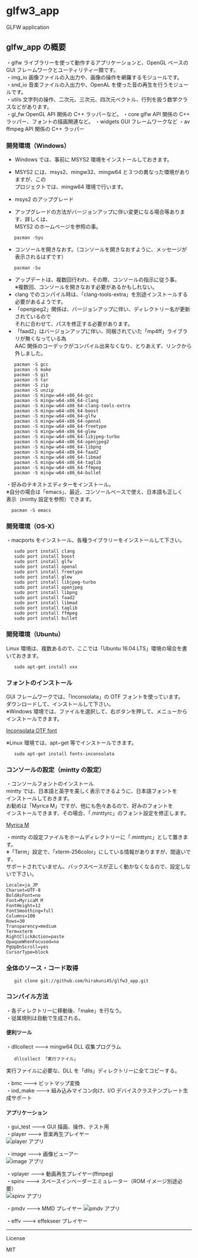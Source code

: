 glfw3_app
=========

GLFW application

## glfw_app の概要

・glfw ライブラリーを使って動作するアプリケーションと、OpenGL ベースの GUI フレームワークとユーティリティー類です。  
・img_io 画像ファイルの入出力や、画像の操作を網羅するモジュールです。  
・snd_io 音楽ファイルの入出力や、OpenAL を使った音の再生を行うモジュールです。  
・utils 文字列の操作、二次元、三次元、四次元ベクトル、行列を扱う数学クラスなどがあります。  
・gl_fw OpenGL API 関係の C++ ラッパーなど。
・core glfw API 関係の C++ ラッパー、フォントの描画関連など。
・widgets GUI フレームワークなど
・av ffmpeg API 関係の C++ ラッパー
   
### 開発環境（Windows）
   
 - Windows では、事前に MSYS2 環境をインストールしておきます。
 - MSYS2 には、msys2、mingw32、mingw64 と３つの異なった環境がありますが、この   
   プロジェクトでは、mingw64 環境で行います。 
   
 - msys2 のアップグレード
 - アップグレードの方法がバージョンアップに伴い変更になる場合等あります、詳しくは、   
   MSYS2 のホームページを参照の事。

```
   pacman -Syu
```

 - コンソールを開きなおす。（コンソールを開きなおすように、メッセージが表示されるはずです）

```
   pacman -Su
```
 - アップデートは、複数回行われ、その際、コンソールの指示に従う事。   
 ※複数回、コンソールを開きなおす必要があるかもしれない。
 - clang でのコンパイル時は、「clang-tools-extra」を別途インストールする必要があるようです。
 - 「openjpeg2」関係は、バージョンアップに伴い、ディレクトリー名が更新されているので   
   それに合わせて、パスを修正する必要があります。
 - 「faad2」はバージョンアップに伴い、同梱されていた「mp4ff」ライブラリが無くなっている為   
   AAC 関係のコーデックがコンパイル出来なくなり、とりあえず、リンクから外しました。

```
   pacman -S gcc
   pacman -S make
   pacman -S git
   pacman -S tar
   pacman -S zip
   pacman -S unzip
   pacman -S mingw-w64-x86_64-gcc
   pacman -S mingw-w64-x86_64-clang
   pacman -S mingw-w64-x86_64-clang-tools-extra
   pacman -S mingw-w64-x86_64-boost   
   pacman -S mingw-w64-x86_64-glfw
   pacman -S mingw-w64-x86_64-openal
   pacman -S mingw-w64-x86_64-freetype
   pacman -S mingw-w64-x86_64-glew
   pacman -S mingw-w64-x86_64-libjpeg-turbo
   pacman -S mingw-w64-x86_64-openjpeg2
   pacman -S mingw-w64-x86_64-libpng
   pacman -S mingw-w64-x86_64-faad2
   pacman -S mingw-w64-x86_64-libmad
   pacman -S mingw-w64-x86_64-taglib
   pacman -S mingw-w64-x86_64-ffmpeg
   pacman -S mingw-w64-x86_64-bullet
```

・好みのテキストエディターをインストール。   
※自分の場合は「emacs」、最近、コンソールベースで使え、日本語も正しく   
表示（mintty 設定を参照）できます。   
```
  pacman -S emacs
```
  
### 開発環境（OS-X）

・macports をインストール、各種ライブラリーをインストールして下さい。  
   
```
   sudo port install clang
   sudo port install boost
   sudo port install glfw
   sudo port install openal
   sudo port install freetype
   sudo port install glew
   sudo port install libjpeg-turbo
   sudo port install openjpeg
   sudo port install libpng
   sudo port install faad2
   sudo port install libmad
   sudo port install taglib
   sudo port install ffmpeg
   sudo port install bullet
```
   
### 開発環境（Ubuntu）

Linux 環境は、複数あるので、ここでは「Ubuntu 16.04 LTS」環境の場合を書いておきます。
```
   sudo apt-get install xxx
```
   
### フォントのインストール

GUI フレームワークでは、「Inconsolata」の OTF フォントを使っています。   
ダウンロードして、インストールして下さい。   
※Windows 環境では、ファイルを選択して、右ボタンを押して、メニューからインストールできます。
   
<a href="http://levien.com/type/myfonts/inconsolata.html" target="_blank">Inconsolata OTF font</a>   
   
※Linux 環境では、apt−get 等でインストールできます。
```
   sudo apt-get install fonts-inconsolata
```

### コンソールの設定（mintty の設定）
   
・コンソールフォントのインストール   
mintty では、日本語と英字を美しく表示できるように、日本語フォントを   
インストールしておきます。   
お勧めは「Myrica M」ですが、他にも色々あるので、好みのフォントを   
インストールできます、その場合、「.minttyrc」のフォント設定を修正します。   
   
<a href="https://myrica.estable.jp/myricamhistry/" target="_blank">Myrica M</a>   
   
・mintty の設定ファイルをホームディレクトリーに「.minttyrc」として置きます。   
※「Term」設定で、「xterm-256color」にしている情報がありますが、間違いです、   
サポートされていません、バックスペースが正しく動かなくなるので、設定しないで下さい。   
```
Locale=ja_JP
Charset=UTF-8
BoldAsFont=no
Font=MyricaM M
FontHeight=12
FontSmoothing=full
Columns=100
Rows=30
Transparency=medium
Term=xterm
RightClickAction=paste
OpaqueWhenFocused=no
PgUpDnScroll=yes
CursorType=block
```
   
### 全体のソース・コード取得
```
   git clone git://github.com/hirakuni45/glfw3_app.git
```

### コンパイル方法
・各ディレクトリーに移動後、「make」を行なう。   
・従属規則は自動で生成される。   

#### 便利ツール   

・dllcollect  --->  mingw64 DLL 収集プログラム   
```
   dllcollect 「実行ファイル」 
```
実行ファイルに必要な、DLL を「dlls」ディレクトリーに全てコピーする。   
   
・bmc  --->  ビットマップ変換   
・iod_make  --->  組み込みマイコン向け、I/O デバイスクラステンプレート生成サポート   

#### アプリケーション   

・gui_test  --->  GUI 描画、操作、テスト用   
・player  --->  音楽再生プレイヤー   
![player アプリ](player.png)   
   
・image  --->  画像ビューアー   
![image アプリ](image.png)        
   
・vplayer  --->  動画再生プレイヤー(ffmpeg)   
・spinv  --->  スペースインベーダーエミュレーター（ROM イメージ別途必要）   
![spinv アプリ](spinv.png)   
   
・pmdv  --->  MMD プレイヤー 
![pmdv アプリ](pmdv.png)     
   
・effv  --->  effekseer プレイヤー   

---
License

MIT
